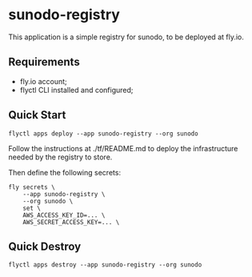 # sunodo-registry

This application is a simple registry for sunodo, to be deployed at fly.io.

## Requirements

- fly.io account;
- flyctl CLI installed and configured;

## Quick Start

```shell
flyctl apps deploy --app sunodo-registry --org sunodo
```

Follow the instructions at ./tf/README.md to deploy the infrastructure needed by the registry to store.

Then define the following secrets:

```shell
fly secrets \
    --app sunodo-registry \
    --org sunodo \
    set \
    AWS_ACCESS_KEY_ID=... \
    AWS_SECRET_ACCESS_KEY=... \
```

## Quick Destroy

```shell
flyctl apps destroy --app sunodo-registry --org sunodo
```
